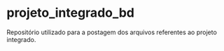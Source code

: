 # projeto_integrado_bd
Repositório utilizado para a postagem dos arquivos referentes ao projeto integrado.
